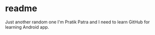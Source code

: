 # readme
Just another random one
I'm Pratik Patra and I need to learn GitHub for learning Android app.
